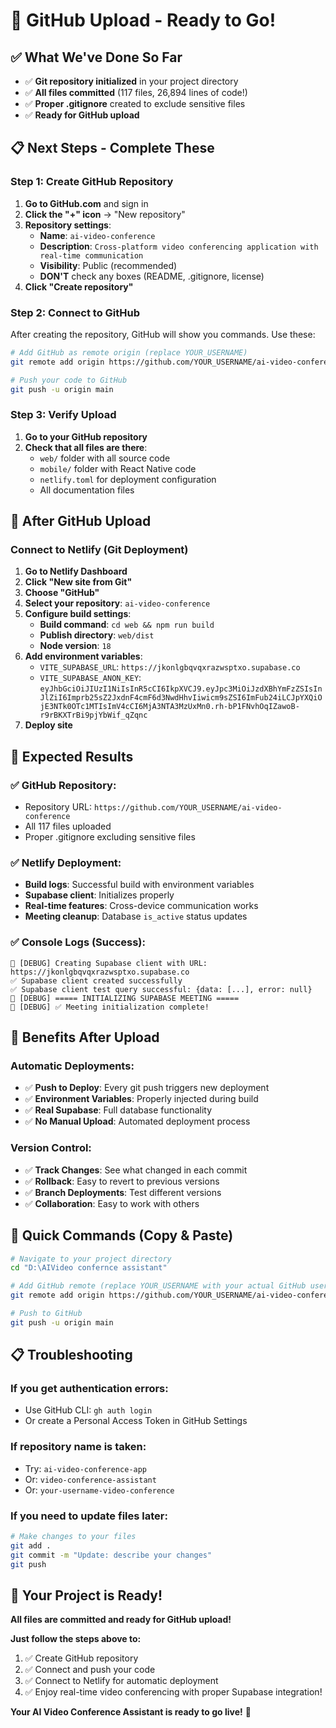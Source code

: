 # 🚀 GitHub Upload - Ready to Go!

## ✅ **What We've Done So Far**

- ✅ **Git repository initialized** in your project directory
- ✅ **All files committed** (117 files, 26,894 lines of code!)
- ✅ **Proper .gitignore** created to exclude sensitive files
- ✅ **Ready for GitHub upload**

## 📋 **Next Steps - Complete These**

### **Step 1: Create GitHub Repository**

1. **Go to GitHub.com** and sign in
2. **Click the "+" icon** → "New repository"
3. **Repository settings**:
   - **Name**: `ai-video-conference`
   - **Description**: `Cross-platform video conferencing application with real-time communication`
   - **Visibility**: Public (recommended)
   - **DON'T** check any boxes (README, .gitignore, license)
4. **Click "Create repository"**

### **Step 2: Connect to GitHub**

After creating the repository, GitHub will show you commands. Use these:

```bash
# Add GitHub as remote origin (replace YOUR_USERNAME)
git remote add origin https://github.com/YOUR_USERNAME/ai-video-conference.git

# Push your code to GitHub
git push -u origin main
```

### **Step 3: Verify Upload**

1. **Go to your GitHub repository**
2. **Check that all files are there**:
   - `web/` folder with all source code
   - `mobile/` folder with React Native code
   - `netlify.toml` for deployment configuration
   - All documentation files

## 🎯 **After GitHub Upload**

### **Connect to Netlify (Git Deployment)**

1. **Go to Netlify Dashboard**
2. **Click "New site from Git"**
3. **Choose "GitHub"**
4. **Select your repository**: `ai-video-conference`
5. **Configure build settings**:
   - **Build command**: `cd web && npm run build`
   - **Publish directory**: `web/dist`
   - **Node version**: `18`
6. **Add environment variables**:
   - `VITE_SUPABASE_URL`: `https://jkonlgbqvqxrazwsptxo.supabase.co`
   - `VITE_SUPABASE_ANON_KEY`: `eyJhbGciOiJIUzI1NiIsInR5cCI6IkpXVCJ9.eyJpc3MiOiJzdXBhYmFzZSIsInJlZiI6Imprb25sZ2JxdnF4cmF6d3NwdHhvIiwicm9sZSI6ImFub24iLCJpYXQiOjE3NTk0OTc1MTIsImV4cCI6MjA3NTA3MzUxMn0.rh-bP1FNvhOqIZawoB-r9rBKXTrBi9pjYbWif_qZqnc`
7. **Deploy site**

## 🎉 **Expected Results**

### **✅ GitHub Repository:**
- Repository URL: `https://github.com/YOUR_USERNAME/ai-video-conference`
- All 117 files uploaded
- Proper .gitignore excluding sensitive files

### **✅ Netlify Deployment:**
- **Build logs**: Successful build with environment variables
- **Supabase client**: Initializes properly
- **Real-time features**: Cross-device communication works
- **Meeting cleanup**: Database `is_active` status updates

### **✅ Console Logs (Success):**
```
🔧 [DEBUG] Creating Supabase client with URL: https://jkonlgbqvqxrazwsptxo.supabase.co
✅ Supabase client created successfully
✅ Supabase client test query successful: {data: [...], error: null}
🔧 [DEBUG] ===== INITIALIZING SUPABASE MEETING =====
🔧 [DEBUG] ✅ Meeting initialization complete!
```

## 🚀 **Benefits After Upload**

### **Automatic Deployments:**
- ✅ **Push to Deploy**: Every git push triggers new deployment
- ✅ **Environment Variables**: Properly injected during build
- ✅ **Real Supabase**: Full database functionality
- ✅ **No Manual Upload**: Automated deployment process

### **Version Control:**
- ✅ **Track Changes**: See what changed in each commit
- ✅ **Rollback**: Easy to revert to previous versions
- ✅ **Branch Deployments**: Test different versions
- ✅ **Collaboration**: Easy to work with others

## 🔧 **Quick Commands (Copy & Paste)**

```bash
# Navigate to your project directory
cd "D:\AIVideo confernce assistant"

# Add GitHub remote (replace YOUR_USERNAME with your actual GitHub username)
git remote add origin https://github.com/YOUR_USERNAME/ai-video-conference.git

# Push to GitHub
git push -u origin main
```

## 📋 **Troubleshooting**

### **If you get authentication errors:**
- Use GitHub CLI: `gh auth login`
- Or create a Personal Access Token in GitHub Settings

### **If repository name is taken:**
- Try: `ai-video-conference-app`
- Or: `video-conference-assistant`
- Or: `your-username-video-conference`

### **If you need to update files later:**
```bash
# Make changes to your files
git add .
git commit -m "Update: describe your changes"
git push
```

## 🎯 **Your Project is Ready!**

**All files are committed and ready for GitHub upload!**

**Just follow the steps above to:**
1. ✅ Create GitHub repository
2. ✅ Connect and push your code
3. ✅ Connect to Netlify for automatic deployment
4. ✅ Enjoy real-time video conferencing with proper Supabase integration!

**Your AI Video Conference Assistant is ready to go live!** 🚀
